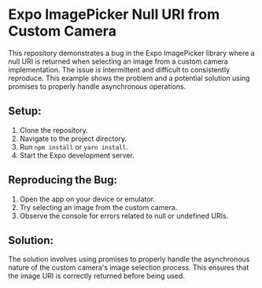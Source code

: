 # Expo ImagePicker Null URI from Custom Camera

This repository demonstrates a bug in the Expo ImagePicker library where a null URI is returned when selecting an image from a custom camera implementation.  The issue is intermittent and difficult to consistently reproduce.  This example shows the problem and a potential solution using promises to properly handle asynchronous operations.

## Setup:

1. Clone the repository.
2. Navigate to the project directory.
3. Run `npm install` or `yarn install`.
4. Start the Expo development server.

## Reproducing the Bug:

1. Open the app on your device or emulator.
2. Try selecting an image from the custom camera.
3. Observe the console for errors related to null or undefined URIs.

## Solution:

The solution involves using promises to properly handle the asynchronous nature of the custom camera's image selection process. This ensures that the image URI is correctly returned before being used.